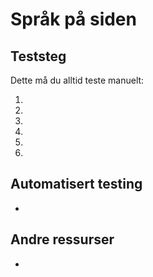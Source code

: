 # Språk på siden

## Teststeg
Dette må du alltid teste manuelt:

1. 
2. 
3. 
4. 
5. 
6. 

## Automatisert testing
*

## Andre ressurser
* 
